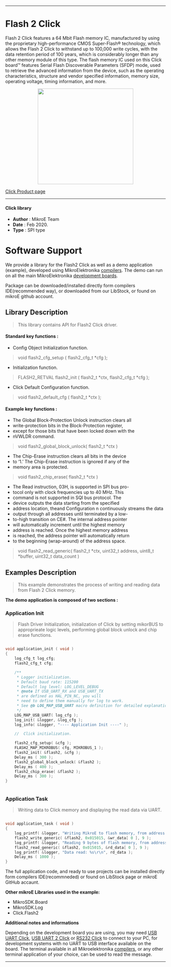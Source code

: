  
---
# Flash 2 Click

Flash 2 Click features a 64 Mbit Flash memory IC, manufactured by using the proprietary high-performance CMOS Super-Flash® technology, which allows the Flash 2 Click to withstand up to 100,000 write cycles, with the data retention period of 100 years, which is considerably longer than any other memory module of this type. The flash memory IC used on this Click board™ features Serial Flash Discoverable Parameters (SFDP) mode, used to retrieve the advanced information from the device, such as the operating characteristics, structure and vendor specified information, memory size, operating voltage, timing information, and more.

<p align="center">
  <img src="https://download.mikroe.com/images/click_for_ide/flash2_click.png" height=300px>
</p>

[Click Product page](https://www.mikroe.com/flash-2-click)

---


#### Click library 

- **Author**        : MikroE Team
- **Date**          : Feb 2020.
- **Type**          : SPI type


# Software Support

We provide a library for the Flash2 Click 
as well as a demo application (example), developed using MikroElektronika 
[compilers](https://shop.mikroe.com/compilers). 
The demo can run on all the main MikroElektronika [development boards](https://shop.mikroe.com/development-boards).

Package can be downloaded/installed directly form compilers IDE(recommended way), or downloaded from our LibStock, or found on mikroE github account. 

## Library Description

> This library contains API for Flash2 Click driver.

#### Standard key functions :

- Config Object Initialization function.
> void flash2_cfg_setup ( flash2_cfg_t *cfg ); 
 
- Initialization function.
> FLASH2_RETVAL flash2_init ( flash2_t *ctx, flash2_cfg_t *cfg );

- Click Default Configuration function.
> void flash2_default_cfg ( flash2_t *ctx );


#### Example key functions :

- The Global Block-Protection Unlock instruction clears all
- write-protection bits in the Block-Protection register,
- except for those bits that have been locked down with the
- nVWLDR command.
> void flash2_global_block_unlock( flash2_t *ctx )
 
- The Chip-Erase instruction clears all bits in the device
- to ‘1.’ The Chip-Erase instruction is ignored if any of the
- memory area is protected.
> void flash2_chip_erase( flash2_t *ctx )

- The Read instruction, 03H, is supported in SPI bus pro-
- tocol only with clock frequencies up to 40 MHz. This
- command is not supported in SQI bus protocol. The
- device outputs the data starting from the specified
- address location, theand Configuration n continuously streams the data
- output through all addresses until terminated by a low-
- to-high transition on CE#. The internal address pointer
- will automatically increment until the highest memory
- address is reached. Once the highest memory address
- is reached, the address pointer will automatically return
- to the beginning (wrap-around) of the address space.
> void flash2_read_generic( flash2_t *ctx, uint32_t address, uint8_t *buffer, uint32_t data_count )

## Examples Description

> This example demonstrates the process of writing and reading data from Flash 2 Click memory.

**The demo application is composed of two sections :**

### Application Init 

> Flash Driver Initialization, initialization of Click by setting mikorBUS to
> approprieate logic levels, performing global block unlock and chip erase functions.

```c

void application_init ( void )
{
    log_cfg_t log_cfg;
    flash2_cfg_t cfg;

    /** 
     * Logger initialization.
     * Default baud rate: 115200
     * Default log level: LOG_LEVEL_DEBUG
     * @note If USB_UART_RX and USB_UART_TX 
     * are defined as HAL_PIN_NC, you will 
     * need to define them manually for log to work. 
     * See @b LOG_MAP_USB_UART macro definition for detailed explanation.
     */
    LOG_MAP_USB_UART( log_cfg );
    log_init( &logger, &log_cfg );
    log_info( &logger, "---- Application Init ----" );

    //  Click initialization.

    flash2_cfg_setup( &cfg );
    FLASH2_MAP_MIKROBUS( cfg, MIKROBUS_1 );
    flash2_init( &flash2, &cfg );
    Delay_ms ( 300 );
    flash2_global_block_unlock( &flash2 );
    Delay_ms ( 400 );
    flash2_chip_erase( &flash2 );
    Delay_ms ( 300 );
}
  
```

### Application Task

> Writing data to Click memory and displaying the read data via UART.  

```c

void application_task ( void )
{
    log_printf( &logger, "Writing MikroE to flash memory, from address 0x015015:\r\n" );
    flash2_write_generic( &flash2, 0x015015, &wr_data[ 0 ], 9 );
    log_printf( &logger, "Reading 9 bytes of flash memory, from address 0x015015:\r\n" );
    flash2_read_generic( &flash2, 0x015015, &rd_data[ 0 ], 9 );
    log_printf( &logger, "Data read: %s\r\n", rd_data );
    Delay_ms ( 1000 );
}  

```

The full application code, and ready to use projects can be  installed directly form compilers IDE(recommneded) or found on LibStock page or mikroE GitHub accaunt.

**Other mikroE Libraries used in the example:** 

- MikroSDK.Board
- MikroSDK.Log
- Click.Flash2

**Additional notes and informations**

Depending on the development board you are using, you may need 
[USB UART Click](https://shop.mikroe.com/usb-uart-click), 
[USB UART 2 Click](https://shop.mikroe.com/usb-uart-2-click) or 
[RS232 Click](https://shop.mikroe.com/rs232-click) to connect to your PC, for 
development systems with no UART to USB interface available on the board. The 
terminal available in all Mikroelektronika 
[compilers](https://shop.mikroe.com/compilers), or any other terminal application 
of your choice, can be used to read the message.



---
